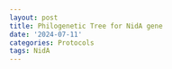 ```yaml
---
layout: post
title: Philogenetic Tree for NidA gene
date: '2024-07-11'
categories: Protocols
tags: NidA
---
```

